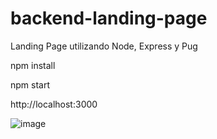 # backend-landing-page
Landing Page utilizando Node, Express y Pug 

npm install

npm start 

http://localhost:3000

![image](https://user-images.githubusercontent.com/49164910/209989031-db5f9391-820f-4a0d-8eb3-5765d10e99f5.png)
